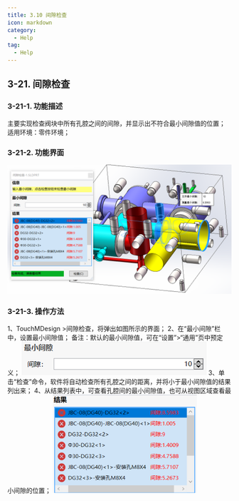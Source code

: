 ```yaml
---
title: 3.10 间隙检查
icon: markdown
category:
  - Help
tag:
  - Help
---
```


## 3-21. 间隙检查
### 3-21-1. 功能描述
主要实现检查阀块中所有孔腔之间的间隙，并显示出不符合最小间隙值的位置；
适用环境：零件环境；
### 3-21-2. 功能界面
![图片](/images/24986242.png)
### 3-21-3. 操作方法
1、TouchMDesign >间隙检查，将弹出如图所示的界面；
2、在“最小间隙”栏中，设置最小间隙值；
备注：默认的最小间隙值，可在“设置”>“通用”页中预定义；
![图片](/images/28651626.png)
3、单击“检查”命令，软件将自动检查所有孔腔之间的距离，并将小于最小间隙值的结果列出来；
4、从结果列表中，可查看孔腔间的最小间隙值，也可从视图区域查看最小间隙的位置；
![图片](/images/28651636.png)